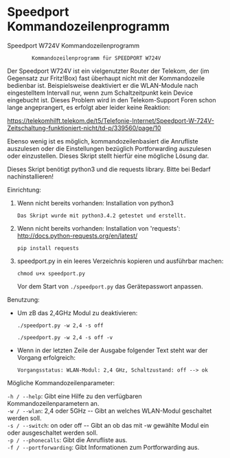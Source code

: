 # Speedport Kommandozeilenprogramm
Speedport W724V Kommandozeilenprogramm

            Kommandozeilenprogramm für SPEEDPORT W724V

Der Speedport W724V ist ein vielgenutzter Router der Telekom, der (im
Gegensatz zur Fritz!Box) fast überhaupt nicht mit der Kommandozeile 
bedienbar ist. Beispielsweise deaktiviert er die WLAN-Module nach eingestelltem
Intervall nur, wenn zum Schaltzeitpunkt kein Device eingebucht ist.
Dieses Problem wird in den Telekom-Support Foren schon lange
angeprangert, es erfolgt aber leider keine Reaktion:

https://telekomhilft.telekom.de/t5/Telefonie-Internet/Speedport-W-724V-Zeitschaltung-funktioniert-nicht/td-p/339560/page/10

Ebenso wenig ist es möglich, kommandozeilenbasiert die Anrufliste auszulesen 
oder die Einstellungen bezüglich Portforwarding auszulesen oder einzustellen.
Dieses Skript stellt hierfür eine mögliche Lösung dar.

Dieses Skript benötigt python3 und die requests library.
Bitte bei Bedarf nachinstallieren!
 
Einrichtung:

1. Wenn nicht bereits vorhanden: Installation von python3

	`Das Skript wurde mit python3.4.2 getestet und erstellt.`
2. Wenn nicht bereits vorhanden: Installation von 'requests': http://docs.python-requests.org/en/latest/

	`pip install requests`
3. speedport.py in ein leeres Verzeichnis kopieren und ausführbar machen:

	`chmod u+x speedport.py`
	
	Vor dem Start von `./speedport.py` das Gerätepasswort anpassen.
 
Benutzung:
* Um zB das 2,4GHz Modul zu deaktivieren:

  `./speedport.py -w 2,4 -s off`

  `./speedport.py -w 2,4 -s off -v`
* Wenn in der letzten Zeile der Ausgabe folgender Text steht war der Vorgang erfolgreich:

  `Vorgangsstatus: WLAN-Modul: 2,4 GHz, Schaltzustand: off --> ok`
 
Mögliche Kommandozeilenparameter:

`-h / --help`: Gibt eine Hilfe zu den verfügbaren Kommandozeilenparametern an.  
`-w / --wlan`: 2,4 oder 5GHz -- Gibt an welches WLAN-Modul geschaltet werden soll.  
`-s / --switch`: on oder off -- Gibt an ob das mit -w gewählte Modul ein oder ausgeschaltet werden soll.  
`-p / --phonecalls`: Gibt die Anrufliste aus.  
`-f / --portforwarding`: Gibt Informationen zum Portforwarding aus.  
 
